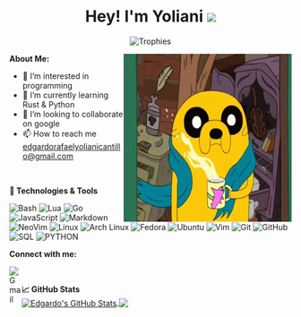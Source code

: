 <h1 align="center">Hey! I'm Yoliani <img src="https://raw.githubusercontent.com/vatsa287/vatsa287/master/assets/Hi.gif?raw=true" width="30px"></h1>
<style>
.rounded { border-radius: 8px; }
</style>

<p align="center">
  <img alig src="https://github-profile-trophy.vercel.app/?username=Yoliani&theme=onedark&&margin-w=12&column=6&rank=SSS,SS,S,AAA,AA,A,B,C&no-frame=true" alt="Trophies" />
</p>

<img style ="rounded" align="right" height=300px width=300px alt="Catpuccino gif" src="https://raw.githubusercontent.com/Yoliani/Yoliani/main/assets/jake-the-dog.gif" />

**About Me:**

- 👀 I’m interested in programming
- 🌱 I’m currently learning Rust & Python
- 💞️ I’m looking to collaborate on google
- 📫 How to reach me edgardorafaelyolianicantillo@gmail.com

&#x200B;

**🔧 Technologies & Tools**

![Bash](https://img.shields.io/badge/-Bash-05122A?style=flat&logo=gnu-bash&logoColor=4EAA25)
![Lua](https://img.shields.io/badge/-Lua-05122A?style=flat&logo=lua&logoColor=0062cc)
![Go](https://img.shields.io/badge/-Go-05122A?style=flat&logo=go&logoColor=00a7d0)
![JavaScript](https://img.shields.io/badge/-JavaScript-05122A?style=flat&logo=javascript&logoColor=F7DF1E)
![Markdown](https://img.shields.io/badge/-Markdown-05122A?style=flat&logo=markdown)
![NeoVim](https://img.shields.io/badge/-NeoVim-05122A?style=flat&logo=neovim&logoColor=4b9e4b)
![Linux](https://img.shields.io/badge/-Linux-05122A?style=flat&logo=linux&logoColor=dfb914)
![Arch Linux](https://img.shields.io/badge/-Arch-05122A?style=flat&logo=archlinux&logoColor=3399cc)
![Fedora](https://img.shields.io/badge/-Fedora-05122A?style=flat&logo=fedora&logoColor=294172)
![Ubuntu](https://img.shields.io/badge/-Ubuntu-05122A?style=flat&logo=ubuntu&logoColor=d64613)
![Vim](https://img.shields.io/badge/-Vim-05122A?style=flat&logo=vim&logoColor=4EAA25)
![Git](https://img.shields.io/badge/-Git-05122A?style=flat&logo=git)
![GitHub](https://img.shields.io/badge/-GitHub-05122A?style=flat&logo=github)
![SQL](https://img.shields.io/badge/-SQL-05122A?style=flat&logo=mysql&logoColor=4479A1)
![PYTHON](https://img.shields.io/badge/-PYTHON-05122A?style=flat&logo=python&logoColor=4479A1)

**Connect with me:**

[<img align="left" alt="Gmail" width="22px" src="https://cdn.icon-icons.com/icons2/272/PNG/512/Gmail_29991.png" />][gmail]

&#x200B;

**&#x1f4c8; GitHub Stats**
<br/>
<a href="https://github.com/Yoliani/Yoliani">
<img align="center" src="https://github-readme-stats.vercel.app/api?username=Yoliani&show_icons=true&line_height=27&count_private=true&title_color=ffffff&text_color=c9cacc&icon_color=2bbc8a&bg_color=1d1f21" alt="Edgardo's GitHub Stats" />
</a>
<a href="https://github.com/Yoliani/Yoliani">
<img align="center" src="https://github-readme-stats.vercel.app/api/top-langs/?username=Yoliani&hide=java,html,tex&title_color=ffffff&text_color=c9cacc&icon_color=2bbc8a&bg_color=1d1f21&langs_count=3" />
</a>

[gmail]: mailto:edgardorafaelyolianicantillo@gmail.com
